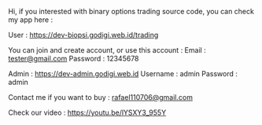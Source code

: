 Hi, if you interested with binary options trading source code, you can check my app here :

User : https://dev-biopsi.godigi.web.id/trading

You can join and create account, or use this account :
Email : tester@gmail.com
Password : 12345678

Admin : https://dev-admin.godigi.web.id
Username : admin
Password : admin

Contact me if you want to buy : rafael110706@gmail.com

Check our video : https://youtu.be/lYSXY3_955Y

